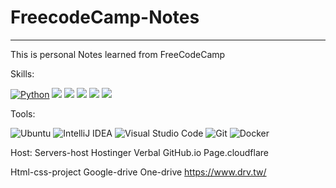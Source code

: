 # FreecodeCamp-Notes
---
This is personal Notes learned from FreeCodeCamp

Skills:

[![Python](https://img.shields.io/badge/Python-3776AB?style=flat-square&logo=python&logoColor=white)](https://www.python.org) ![](https://img.shields.io/badge/Java-orange?style=flat-square&logo=java&logoColor=white) ![](https://img.shields.io/badge/JavaScript-red?style=flat-square&logo=javascript&logoColor=white) ![](https://img.shields.io/badge/MySQL-blue?style=flat-square&logo=mysql&logoColor=white) ![](https://img.shields.io/badge/Spring-grey?style=flat-square&logo=spring&logoColor=white) ![](https://img.shields.io/badge/Vue.js-black?style=flat-square&logo=vue.js&logoColor=white) 

Tools:

![Ubuntu](https://img.shields.io/badge/-Ubuntu-e95420?style=flat-square&logo=ubuntu&logoColor=white)
![IntelliJ IDEA](https://img.shields.io/badge/-IntelliJ%20IDEA-000000?style=flat-square&logo=IntelliJ%20IDEA&logoColor=white)
![Visual Studio Code](https://img.shields.io/badge/-Visual%20Studio%20Code-007acc?style=flat-square&logo=Visual%20Studio%20Code&logoColor=white)
![Git](https://img.shields.io/badge/-Git-f05032?style=flat-square&logo=Git&logoColor=white)
![Docker](https://img.shields.io/badge/-Docker-2496ED?style=flat-square&logo=Docker&logoColor=white)


Host:
Servers-host
Hostinger
Verbal
GitHub.io
Page.cloudflare


Html-css-project
Google-drive
One-drive
https://www.drv.tw/